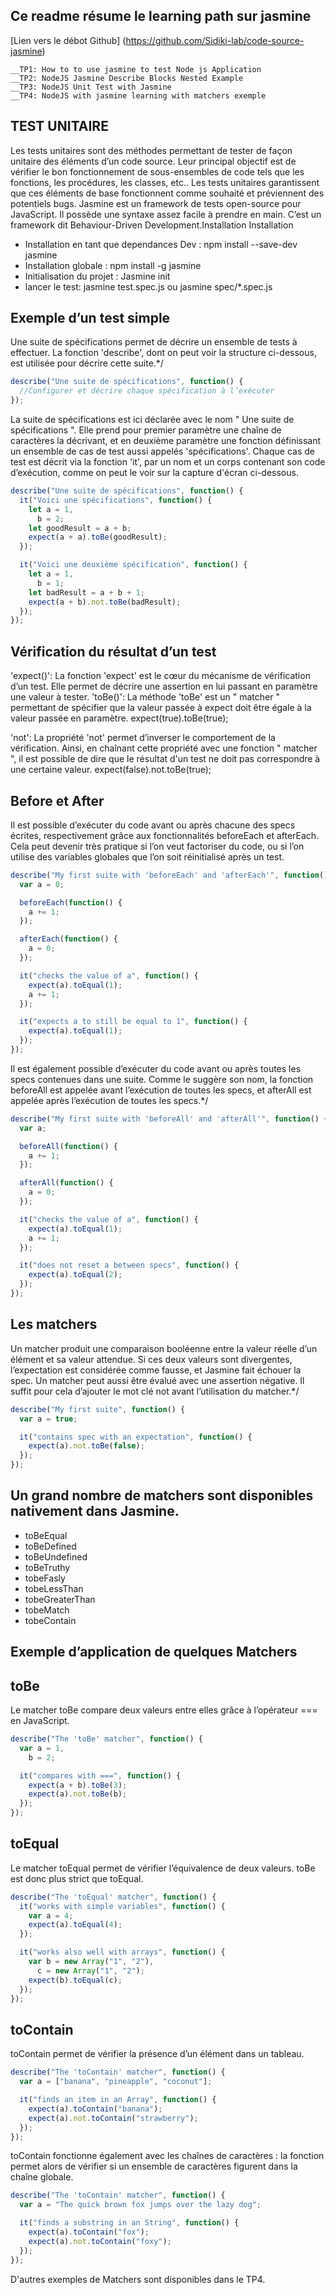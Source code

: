 ## Ce readme résume le learning path sur jasmine
[Lien vers le débot Github] (https://github.com/Sidiki-lab/code-source-jasmine)
````Il contient 4 TPs à réaliser pour comprendre les fonctions de base de Jasmine :
__TP1: How to to use jasmine to test Node js Application
__TP2: NodeJS Jasmine Describe Blocks Nested Example
__TP3: NodeJS Unit Test with Jasmine
__TP4: NodeJS with jasmine learning with matchers exemple
````

## TEST UNITAIRE
Les tests unitaires sont des méthodes permettant de tester de façon unitaire des éléments d’un code source. Leur principal objectif est de vérifier le bon fonctionnement de sous-ensembles de code tels que les fonctions, les procédures, les classes, etc.. Les tests unitaires garantissent que ces éléments de base fonctionnent comme souhaité et préviennent des potentiels bugs.
Jasmine est un framework de tests open-source pour JavaScript. Il possède une syntaxe assez facile à prendre en main. C’est un framework dit Behaviour-Driven Development.Installation
Installation
- Installation en tant que dependances Dev : npm install --save-dev jasmine
-	Installation globale : npm install -g jasmine
-	Initialisation du projet : Jasmine init
- lancer le test: jasmine test.spec.js ou jasmine spec/*.spec.js

## Exemple d’un test simple 
Une suite de spécifications permet de décrire un ensemble de tests à effectuer. La fonction 'describe', dont on peut voir la structure ci-dessous, est utilisée pour décrire cette suite.*/

```javascript
describe("Une suite de spécifications", function() {
  //Configurer et décrire chaque spécification à l’exécuter
});
```

La suite de spécifications est ici déclarée avec le nom " Une suite de spécifications ". Elle prend pour premier paramètre une chaîne de caractères la décrivant, et en deuxième paramètre une fonction définissant un ensemble de cas de test aussi appelés 'spécifications'. Chaque cas de test est décrit via la fonction 'it', par un nom et un corps contenant son code d’exécution, comme on peut le voir sur la capture d'écran ci-dessous.

```javascript
describe("Une suite de spécifications", function() {
  it("Voici une spécifications", function() {
    let a = 1,
      b = 2;
    let goodResult = a + b;
    expect(a + a).toBe(goodResult);
  });

  it("Voici une deuxième spécification", function() {
    let a = 1,
      b = 1;
    let badResult = a + b + 1;
    expect(a + b).not.toBe(badResult);
  });
});
```
## Vérification du résultat d’un test
'expect()': La fonction 'expect' est le cœur du mécanisme de vérification d’un test. Elle permet de décrire une assertion en lui passant en paramètre une valeur à tester. 
'toBe()': La méthode 'toBe' est un " matcher " permettant de spécifier que la valeur passée à expect doit être égale à la valeur passée en paramètre.
  expect(true).toBe(true);

'not': La propriété 'not' permet d’inverser le comportement de la vérification. Ainsi, en chaînant cette propriété avec une fonction " matcher ", il est possible de dire que le résultat d'un test ne doit pas correspondre à une certaine valeur.
expect(false).not.toBe(true);

## Before et After
Il est possible d’exécuter du code avant ou après chacune des specs écrites, respectivement grâce aux fonctionnalités beforeEach et afterEach. Cela peut devenir très pratique si l’on veut factoriser du code, ou si l’on utilise des variables globales que l’on soit réinitialisé après un test.

```javascript
describe("My first suite with 'beforeEach' and 'afterEach'", function() {
  var a = 0;

  beforeEach(function() {
    a += 1;
  });

  afterEach(function() {
    a = 0;
  });

  it("checks the value of a", function() {
    expect(a).toEqual(1);
    a += 1;
  });

  it("expects a to still be equal to 1", function() {
    expect(a).toEqual(1);
  });
});
```
Il est également possible d’exécuter du code avant ou après toutes les specs contenues dans une suite. Comme le suggère son nom, la fonction beforeAll est appelée avant l’exécution de toutes les specs, et afterAll est appelée après l’exécution de toutes les specs.*/

```javascript
describe("My first suite with 'beforeAll' and 'afterAll'", function() {
  var a;

  beforeAll(function() {
    a += 1;
  });

  afterAll(function() {
    a = 0;
  });

  it("checks the value of a", function() {
    expect(a).toEqual(1);
    a += 1;
  });

  it("does not reset a between specs", function() {
    expect(a).toEqual(2);
  });
});
```
## Les matchers
Un matcher produit une comparaison booléenne entre la valeur réelle d’un élément et sa valeur attendue. Si ces deux valeurs sont divergentes, l’expectation est considérée comme fausse, et Jasmine fait échouer la spec.
Un matcher peut aussi être évalué avec une assertion négative. Il suffit pour cela d’ajouter le mot clé not avant l’utilisation du matcher.*/

```javascript
describe("My first suite", function() {
  var a = true;

  it("contains spec with an expectation", function() {
    expect(a).not.toBe(false);
  });
});
```
## Un grand nombre de matchers sont disponibles nativement dans Jasmine.
- toBeEqual
- toBeDefined
- toBeUndefined
- toBeTruthy
- tobeFasly
- tobeLessThan
- tobeGreaterThan
- tobeMatch
- tobeContain

## Exemple d’application de quelques Matchers

## toBe
Le matcher toBe compare deux valeurs entre elles grâce à l’opérateur === en JavaScript.
```javascript
describe("The 'toBe' matcher", function() {
  var a = 1,
    b = 2;

  it("compares with ===", function() {
    expect(a + b).toBe(3);
    expect(a).not.toBe(b);
  });
});
```
## toEqual
Le matcher toEqual permet de vérifier l’équivalence de deux valeurs. toBe est donc plus strict que toEqual.

```javascript
describe("The 'toEqual' matcher", function() {
  it("works with simple variables", function() {
    var a = 4;
    expect(a).toEqual(4);
  });

  it("works also well with arrays", function() {
    var b = new Array("1", "2"),
      c = new Array("1", "2");
    expect(b).toEqual(c);
  });
});
```
## toContain
toContain permet de vérifier la présence d’un élément dans un tableau.
```javascript
describe("The 'toContain' matcher", function() {
  var a = ["banana", "pineapple", "coconut"];

  it("finds an item in an Array", function() {
    expect(a).toContain("banana");
    expect(a).not.toContain("strawberry");
  });
});
```
toContain fonctionne également avec les chaînes de caractères : la fonction permet alors de vérifier si un ensemble de caractères figurent dans la chaîne globale.
```javascript
describe("The 'toContain' matcher", function() {
  var a = "The quick brown fox jumps over the lazy dog";

  it("finds a substring in an String", function() {
    expect(a).toContain("fox");
    expect(a).not.toContain("foxy");
  });
});
```
D'autres exemples de Matchers sont disponibles dans le TP4.

